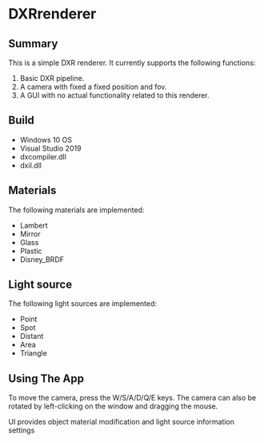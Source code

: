 # DXRrenderer
## Summary
This is a simple DXR renderer. It currently supports the following functions:
  1. Basic DXR pipeline.
  2. A camera with fixed a fixed position and fov.
  3. A GUI with no actual functionality related to this renderer.
 
## Build
  * Windows 10 OS
  * Visual Studio 2019
  * dxcompiler.dll
  * dxil.dll

## Materials
The following materials are implemented:
  * Lambert  
  * Mirror
  * Glass
  * Plastic
  * Disney_BRDF

## Light source
The following light sources are implemented:
  * Point   
  * Spot
  * Distant   
  * Area
  * Triangle      

## Using The App
To move the camera, press the W/S/A/D/Q/E keys. The camera can also be rotated by left-clicking on the window and dragging the mouse.

UI provides object material modification and light source information settings
